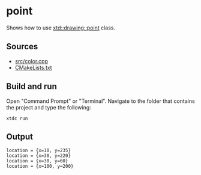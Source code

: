# point

Shows how to use [xtd::drawing::point](https://gammasoft71.github.io/xtd/reference_guides/latest/classxtd_1_1drawing_1_1point.html) class.

## Sources

* [src/color.cpp](src/point.cpp)
* [CMakeLists.txt](CMakeLists.txt)

## Build and run

Open "Command Prompt" or "Terminal". Navigate to the folder that contains the project and type the following:

```shell
xtdc run
```

## Output

```
location = {x=10, y=235}
location = {x=30, y=220}
location = {x=30, y=60}
location = {x=100, y=200}
```
